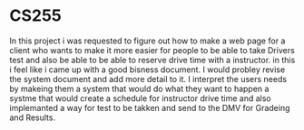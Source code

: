 # CS255
In this project i was requested to figure out how to make a web page for a client who wants to make it more easier for people to be able to take Drivers test and also be able to be able to reserve drive time with a instructor. in this i feel like i came up with a good bisness document. I would probley revise the system document and add more detail to it. I interpret the users needs by makeing them a system that would do what they want to happen a systme that would create a schedule for instructor drive time and also implemanted a way for test to be takken and send to the DMV for Gradeing and Results.
